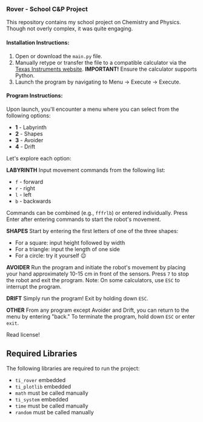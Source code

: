 ### Rover - School C&P Project

This repository contains my school project on Chemistry and Physics. Though not overly complex, it was quite engaging.

#### Installation Instructions:
1. Open or download the `main.py` file.
2. Manually retype or transfer the file to a compatible calculator via the [Texas Instruments website](https://www.ti.com/). **IMPORTANT!** Ensure the calculator supports Python.
3. Launch the program by navigating to Menu -> Execute -> Execute.

#### Program Instructions:
Upon launch, you'll encounter a menu where you can select from the following options:
- **1** - Labyrinth
- **2** - Shapes
- **3** - Avoider
- **4** - Drift

Let's explore each option:

**LABYRINTH**
Input movement commands from the following list:
- `f` - forward
- `r` - right
- `l` - left
- `b` - backwards

Commands can be combined (e.g., `fffrlb`) or entered individually. Press Enter after entering commands to start the robot's movement.

**SHAPES**
Start by entering the first letters of one of the three shapes:
- For a square: input height followed by width
- For a triangle: input the length of one side
- For a circle: try it yourself 😉

**AVOIDER**
Run the program and initiate the robot's movement by placing your hand approximately 10-15 cm in front of the sensors. Press `7` to stop the robot and exit the program. Note: On some calculators, use `ESC` to interrupt the program.

**DRIFT**
Simply run the program! Exit by holding down `ESC`.

**OTHER**
From any program except Avoider and Drift, you can return to the menu by entering "back."
To terminate the program, hold down `ESC` or enter `exit`.


Read license!

## Required Libraries

The following libraries are required to run the project:

- `ti_rover` embedded
- `ti_plotlib` embedded 
- `math` must be called manually
- `ti_system` embedded
- `time` must be called manually
- `random` must be called manually
